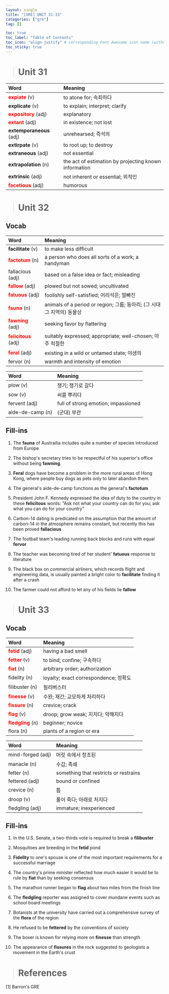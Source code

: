 ```yaml
---
layout: single
title: "[GRE] UNIT 31-33"
categories: ["gre"]
tag: []

toc: true
toc_label: "Table of Contents"
toc_icon: "align-justify" # corresponding Font Awesome icon name (without fa prefix)
toc_sticky: true
---
```


> # Unit 31

| Word                                                | Meaning                                               |
| :-------------------------------------------------- | :---------------------------------------------------- |
| <span style="color:red">**expiate**</span> (v)      | to atone for; 속죄하다                                |
| **explicate** (v)                                   | to explain; interpret; clarify                        |
| <span style="color:red">**expository**</span> (adj) | explanatory                                           |
| <span style="color:red">**extant**</span> (adj)     | in existence; not lost                                |
| **extemporaneous** (adj)                            | unrehearsed; 즉석의                                   |
| **extirpate** (v)                                   | to root up; to destroy                                |
| **extraneous** (adj)                                | not essential                                         |
| **extrapolation** (n)                               | the act of estimation by projecting known information |
| **extrinsic** (adj)                                 | not inherent or essential; 외적인                     |
| <span style="color:red">**facetious**</span> (adj)  | humorous                                              |

> # Unit 32

## Vocab

| Word                                                | Meaning                                                                 |
| :-------------------------------------------------- | :---------------------------------------------------------------------- |
| **facilitate** (v)                                  | to make less difficult                                                  |
| <span style="color:red">**factotum**</span> (n)     | a person who does all sorts of a work; a handyman                       |
| fallacious (adj)                                    | based on a false idea or fact; misleading                               |
| <span style="color:red">**fallow**</span> (adj)     | plowed but not sowed; uncultivated                                      |
| <span style="color:red">**fatuous**</span> (adj)    | foolishly self-satisfied; 어리석은; 얼빠진                              |
| <span style="color:red">**fauna**</span> (n)        | animals of a period or region; 그룹; 동아리; (그 시대 그 지역의) 동물상 |
| <span style="color:red">**fawning**</span> (adj)    | seeking favor by flattering                                             |
| <span style="color:red">**felicitous**</span> (adj) | suitably expressed; appropriate; well-chosen; 아주 적절한               |
| <span style="color:red">**feral**</span> (adj)      | existing in a wild or untamed state; 야생의                             |
| fervor (n)                                          | warmth and intensity of emotion                                         |

| Word             | Meaning                             |
| :--------------- | :---------------------------------- |
| plow (v)         | 쟁기; 쟁기로 갈다                   |
| sow (v)          | 씨를 뿌리다                         |
| fervent (adj)    | full of strong emotion; impassioned |
| aide-de-camp (n) | (군대) 부관                         |

## Fill-ins

1. The **fauna** of Austrailia includes quite a number of species introduced from Europe

2. The bishop's secretary tries to be respectful of his superior's office without being **fawning**.

3. **Feral** dogs have become a problem in the more rural areas of Hong Kong, where people buy dogs as pets only to later abandon them.

4. The general's aide-de-camp functions as the general's **factotum**

5. President John F. Kennedy expressed the idea of duty to the country in these **felicitous** words: "Ask not what your country can do for you; ask what you can do for your country"

6. Carbon-14 dating is predicated on the assumption that the amount of carbon-14 in the atmosphere remains constant, but recently this has been proved **fallacious**

7. The football team's leading running back blocks and runs with equal **fervor**

8. The teacher was becoming tired of her student' **fatuous** response to literature

9. The black box on commercial airliners, which records flight and engineering data, is usually painted a bright color to **facilitate** finding it after a crash

10. The farmer could not afford to let any of his fields lie **fallow**

> # Unit 33

## Vocab

| Word                                             | Meaning                               |
| :----------------------------------------------- | :------------------------------------ |
| <span style="color:red">**fetid**</span> (adj)   | having a bad smell                    |
| <span style="color:red">**fetter**</span> (v)    | to bind; confine; 구속하다            |
| <span style="color:red">**fiat**</span> (n)      | arbitrary order; authorization        |
| fidelity (n)                                     | loyalty; exact correspondence; 정확도 |
| filibuster (n)                                   | 필리버스터                            |
| <span style="color:red">**finesse**</span> (v)   | 수완; 재간; 교모하게 처리하다         |
| <span style="color:red">**fissure**</span> (n)   | crevice; crack                        |
| <span style="color:red">**flag**</span> (v)      | droop; grow weak; 지치다; 약해지다    |
| <span style="color:red">**fledgling**</span> (n) | beginner; novice                      |
| flora (n)                                        | plants of a region or era             |

| Word              | Meaning                               |
| :---------------- | :------------------------------------ |
| mind-forged (adj) | 머릿 속에서 창조된                    |
| manacle (n)       | 수갑; 족쇄                            |
| fetter (n)        | something that restricts or restrains |
| fettered (adj)    | bound or confined                     |
| crevice (n)       | 틈                                    |
| droop (v)         | 풀이 죽다; 아래로 처지다              |
| fledgling (adj)   | immature; inexperienced               |

## Fill-ins

1. In the U.S. Senate, a two-thirds vote is required to break a **filibuster**

2. Mosquitoes are breeding in the **fetid** pond

3. **Fidelity** to one's spouse is one of the most important requirements for a successful marriage

4. The country's prime minister reflected how much easier it would be to rule by **fiat** than by seeking consensus

5. The marathon runner began to **flag** about two miles from the finish line

6. The **fledgling** reporter was assigned to cover mundane events such as school board meetings

7. Botanists at the university have carried out a comprehensive survey of the **flora** of the region

8. He refused to be **fettered** by the conventions of society

9. The boxer is known for relying more on **finesse** than strength

10. The appearance of **fissures** in the rock suggested to geologists a movement in the Earth's crust

> # References

[1] Barron's GRE
